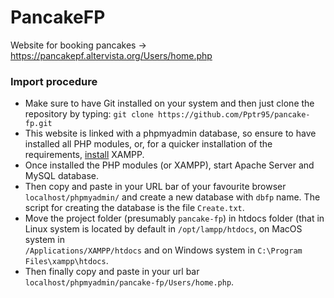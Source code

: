 # PancakeFP
Website for booking pancakes -> https://pancakepf.altervista.org/Users/home.php
### Import procedure

 * Make sure to have Git installed on your system and then just clone the repository by typing: 
`git clone https://github.com/Pptr95/pancake-fp.git`
 * This website is linked with a phpmyadmin database, so ensure to have installed all PHP modules, or, for a quicker installation of the requirements, 
[install](https://www.apachefriends.org/download.html) XAMPP.
 * Once installed the PHP modules (or XAMPP), start Apache Server and MySQL database.
 * Then copy and paste in your URL bar of your favourite browser `localhost/phpmyadmin/` and create a new database with `dbfp` name. The script for creating the database is the file `Create.txt`.
 * Move the project folder (presumably `pancake-fp`) in htdocs folder (that in Linux system is located by default in `/opt/lampp/htdocs`, on MacOS system in  
`/Applications/XAMPP/htdocs` and on Windows system in `C:\Program Files\xampp\htdocs`.
* Then finally copy and paste in your url bar `localhost/phpmyadmin/pancake-fp/Users/home.php`.

